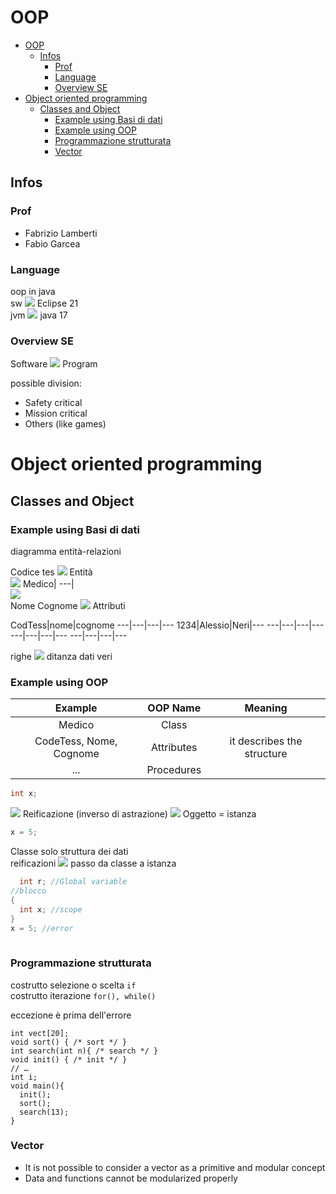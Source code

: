 #  OOP
  
  
- [OOP](#oop )
  - [Infos](#infos )
    - [Prof](#prof )
    - [Language](#language )
    - [Overview SE](#overview-se )
- [Object oriented programming](#object-oriented-programming )
  - [Classes and Object](#classes-and-object )
    - [Example using Basi di dati](#example-using-basi-di-dati )
    - [Example using OOP](#example-using-oop )
    - [Programmazione strutturata](#programmazione-strutturata )
    - [Vector](#vector )
  
##  Infos
  
###  Prof
  
- Fabrizio Lamberti
- Fabio Garcea
  
###  Language
  
oop in java  
sw <img src="https://latex.codecogs.com/gif.latex?&#x5C;to"/> Eclipse 21  
jvm <img src="https://latex.codecogs.com/gif.latex?&#x5C;to"/> java 17
  
###  Overview SE
  
  
Software <img src="https://latex.codecogs.com/gif.latex?&#x5C;neq"/> Program
  
possible division:
- Safety critical
- Mission critical
- Others (like games)
  
  
#  Object oriented programming
  
  
##  Classes and Object
  
  
  
###  Example using Basi di dati   
  
diagramma entità-relazioni
  
  
Codice tes  <img src="https://latex.codecogs.com/gif.latex?&#x5C;leftarrow"/> Entità  
<img src="https://latex.codecogs.com/gif.latex?&#x5C;downarrow"/>
Medico|
---|  
<img src="https://latex.codecogs.com/gif.latex?&#x5C;downarrow"/>  
Nome Cognome <img src="https://latex.codecogs.com/gif.latex?&#x5C;leftarrow"/> Attributi
  
  
  
CodTess|nome|cognome
---|---|---|--- 
1234|Alessio|Neri|--- 
---|---|---|--- 
---|---|---|--- 
---|---|---|--- 
  
righe <img src="https://latex.codecogs.com/gif.latex?&#x5C;to"/> ditanza
dati veri
  
  
###  Example using OOP   
  
Example|OOP Name|Meaning
:---:|:---:|:---:|  
Medico|Class
CodeTess, Nome, Cognome| Attributes| it describes the structure
...|Procedures
  
```C
int x;
```
<img src="https://latex.codecogs.com/gif.latex?&#x5C;downarrow"/>  
Reificazione (inverso di astrazione)
  
<img src="https://latex.codecogs.com/gif.latex?&#x5C;downarrow"/>  
Oggetto = istanza
  
```C
x = 5;
```
  
Classe solo struttura dei dati  
reificazioni <img src="https://latex.codecogs.com/gif.latex?&#x5C;to"/> passo da classe a istanza
  
```C
  int r; //Global variable
//blocco
{
  int x; //scope
}
x = 5; //error
  
```
###  Programmazione strutturata
  
costrutto selezione o scelta ```if```  
costrutto iterazione ```for(), while()```  
  
eccezione è prima dell'errore
  
```
int vect[20];
void sort() { /* sort */ }
int search(int n){ /* search */ }
void init() { /* init */ }
// …
int i;
void main(){
  init();
  sort();
  search(13);
}
```
###  Vector
  
- It is not possible to consider a vector
as a primitive and modular concept
- Data and functions cannot be
modularized properly
  